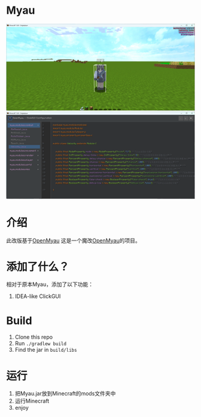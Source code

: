 # Myau

![screenshot](images/image1.png)
![ClickGUIScreenshot](images/image2.png)

# 介绍

此改版基于[OpenMyau](https://github.com/60124808866/OpenMyau)
这是一个魔改[OpenMyau](https://github.com/60124808866/OpenMyau)的项目。

# 添加了什么？

相对于原本Myau，添加了以下功能：

1. IDEA-like ClickGUI

# Build

1. Clone this repo
2. Run `./gradlew build`
3. Find the jar in `build/libs`

# 运行

1. 把Myau.jar放到Minecraft的mods文件夹中
2. 运行Minecraft
3. enjoy

